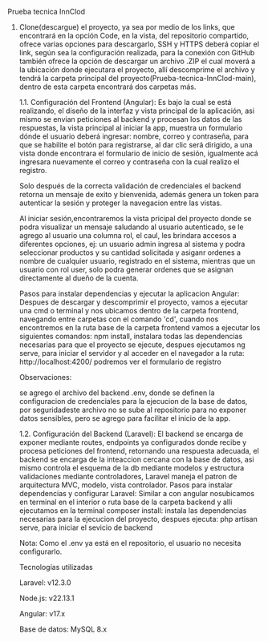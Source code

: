 Prueba tecnica InnClod

1. Clone(descargue) el proyecto, ya sea por medio de los links, que encontrará en la opción Code, en la vista, del repositorio compartido,
   ofrece varias opciones para descargarlo, SSH y HTTPS deberá copiar el link, según sea la configuración realizada, para la conexión con GitHub
   también ofrece la opción de descargar un archivo .ZIP el cual moverá a la ubicación donde ejecutara el proyecto, allí descomprime el archivo y
   tendrá la carpeta principal del proyecto(Prueba-tecnica-InnClod-main), dentro de esta carpeta encontrará dos carpetas más.

    1.1. Configuración del Frontend (Angular):
    Es bajo la cual se está realizando, el diseño de la interfaz y vista principal de la aplicación, asi mismo se envian peticiones al backend y
    procesan los datos de las respuestas, la vista principal al iniciar la app, muestra un formulario dónde el usuario deberá ingresar: nombre, correo y contraseña,
    para que se habilite el botón para registrarse, al dar clic será dirigido, a una vista donde encontrara el formulario de inicio de sesión, igualmente acá ingresara nuevamente el correo y
    contraseña con la cual realizo el registro.
   
    Solo después de la correcta validación de credenciales el backend retorna un mensaje de exito y bienvenida, además genera un token para autenticar la sesión y
    proteger la navegacion entre las vistas.

    Al iniciar sesión,encontraremos la vista pricipal del proyecto donde se podra visualizar un mensaje saludando al usuario autenticado, se le agrego al usuario una columna rol, el caul,
    les brindara accesos a diferentes opciones, ej: un usuario admin ingresa al sistema y podra seleccionar productos y su cantidad solicitada y asiganr ordenes a nombre de cualquier usuario,
    registrado en el sistema, mientras que un usuario con rol user, solo podra generar ordenes que se asignan directamente al dueño de la cuenta.


    Pasos para instalar dependencias y ejecutar la aplicacion Angular:
    Despues de descargar y descomprimir el proyecto, vamos a ejecutar una cmd o terminal y nos ubicamos dentro de la carpeta frontend, navegando entre carpetas con el comando 'cd', cuando nos
    encontremos en la ruta base de la carpeta frontend vamos a ejecutar los siguientes comandos: npm install, instalara todas las dependencias necesarias para que el proyecto se ejecute,
    despues ejecutamos ng serve, para iniciar el servidor y al acceder en el navegador a la ruta: http://localhost:4200/ podremos ver el formulario de registro

     

    Observaciones:

     se agrego el archivo del backend .env, donde se definen la configuracion de credenciales para la ejecucion de la base de datos, por seguridadeste archivo no se sube al repositorio
     para no exponer datos sensibles, pero se agrego para facilitar el inicio de la app.


     1.2. Configuración del Backend (Laravel):
     El backend se encarga de exponer mediante routes, endpoints ya configurados donde recibe y procesa peticiones del frontend, retornando una respuesta adecuada,
     el backend se encarga de la inteaccion cercana con la base de datos, asi mismo controla el esquema de la db mediante modelos y estructura validaciones mediante controladores,
     Laravel maneja el patron de arquitectura MVC, modelo, vista controlador.
     Pasos para instalar dependencias y configurar Laravel: Similar a con angular nosubicamos en terminal en el interior o ruta base de la carpeta backend y alli ejecutamos en la terminal
     composer install: instala las dependencias necesarias para la ejecucion del proyecto, despues ejecuta: php artisan serve, para iniciar el sevicio de backend

     Nota: Como el .env ya está en el repositorio, el usuario no necesita configurarlo.








     Tecnologías utilizadas

     Laravel: v12.3.0

     Node.js: v22.13.1

     Angular: v17.x

     Base de datos: MySQL 8.x









    


